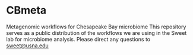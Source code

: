 # CBmeta
Metagenomic workflows for Chesapeake Bay microbiome
This repository serves as a public distribution of the workflows we are using in the Sweet lab for microbiome analysis.  Please direct any questions to sweet@usna.edu
